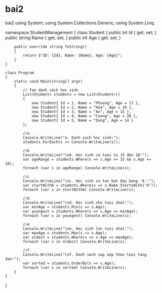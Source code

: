 # bai2
bai2
using System;
using System.Collections.Generic;
using System.Linq;

namespace StudentManagement
{
    class Student
    {
        public int Id { get; set; }
        public string Name { get; set; }
        public int Age { get; set; }

        public override string ToString()
        {
            return $"ID: {Id}, Name: {Name}, Age: {Age}";
        }
    }

    class Program
    {
        static void Main(string[] args)
        {
            // Tạo danh sách học sinh
            List<Student> students = new List<Student>()
            {
                new Student{ Id = 1, Name = "Phuong", Age = 17 },
                new Student{ Id = 2, Name = "Hoa", Age = 19 },
                new Student{ Id = 3, Name = "An", Age = 15 },
                new Student{ Id = 4, Name = "Cuong", Age = 20 },
                new Student{ Id = 5, Name = "Dung", Age = 14 }
            };

            //a
            Console.WriteLine("a. Danh sach hoc sinh:");
            students.ForEach(s => Console.WriteLine(s));

            //b
            Console.WriteLine("\nb. Hoc sinh co tuoi tu 15 đen 18:");
            var ageRange = students.Where(s => s.Age >= 15 && s.Age <= 18);
            foreach (var s in ageRange) Console.WriteLine(s);

            //c
            Console.WriteLine("\nc. Hoc sinh co ten bat đau bang 'A':");
            var startWithA = students.Where(s => s.Name.StartsWith("A"));
            foreach (var s in startWithA) Console.WriteLine(s);

            //d
            Console.WriteLine("\nd. Hoc sinh nho tuoi nhat:");
            var minAge = students.Min(s => s.Age);
            var youngest = students.Where(s => s.Age == minAge);
            foreach (var s in youngest) Console.WriteLine(s);

            //e
            Console.WriteLine("\ne. Hoc sinh lon tuoi nhat:");
            var maxAge = students.Max(s => s.Age);
            var oldest = students.Where(s => s.Age == maxAge);
            foreach (var s in oldest) Console.WriteLine(s);

            //f
            Console.WriteLine("\nf. Danh sach sap xep theo tuoi tang dan:");
            var sorted = students.OrderBy(s => s.Age);
            foreach (var s in sorted) Console.WriteLine(s);
        }
    }
}
